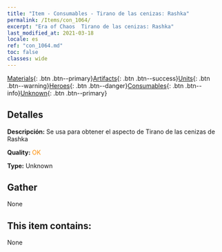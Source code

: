 ```yaml
---
title: "Item - Consumables - Tirano de las cenizas: Rashka"
permalink: /Items/con_1064/
excerpt: "Era of Chaos  Tirano de las cenizas: Rashka"
last_modified_at: 2021-03-18
locale: es
ref: "con_1064.md"
toc: false
classes: wide
---
```

 [Materials](/es/Items/){: .btn .btn--primary}[Artifacts](/es/Items/Artifacts/){: .btn .btn--success}[Units](/es/Items/Units/){: .btn .btn--warning}[Heroes](/es/Items/Heroes/){: .btn .btn--danger}[Consumables](/es/Items/Consumables/){: .btn .btn--info}[Unknown](/es/Items/Unknown/){: .btn .btn--primary}

## Detalles
 **Descripción:** Se usa para obtener el aspecto de Tirano de las cenizas de Rashka

 **Quality:** <span style="color: #FF8C00">OK</span>

 **Type:** Unknown

## Gather

  None

## This item contains:

  None

